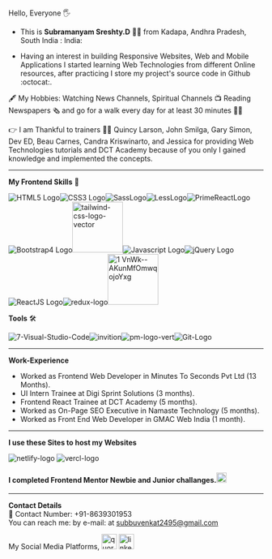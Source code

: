 Hello, Everyone :raised_hand_with_fingers_splayed:

* This is **Subramanyam Sreshty.D** :man_technologist:   from Kadapa, Andhra Pradesh, South India : India:

* Having an interest in building Responsive Websites, Web and Mobile Applications I started learning Web Technologies from different Online resources, after practicing I store my project's source code in Github :octocat:.

:fountain_pen: My Hobbies: Watching News Channels, Spiritual Channels :tv: Reading Newspapers :newspaper_roll: and go for a walk every day for at least 30 minutes :walking_man:

:point_right: I am Thankful to trainers :man_teacher: Quincy Larson, John Smilga, Gary Simon, Dev ED, Beau Carnes, Candra Kriswinarto, and Jessica for providing Web Technologies tutorials and DCT Academy because of you only I gained knowledge and implemented the concepts.

---

**My Frontend Skills** :metal:

![HTML5 Logo](https://user-images.githubusercontent.com/57181459/122751581-97a0b900-d2ad-11eb-92ec-25eba3847576.JPG)![CSS3 Logo](https://user-images.githubusercontent.com/57181459/122751588-98d1e600-d2ad-11eb-92a8-22e0d12f599d.png)![SassLogo](https://user-images.githubusercontent.com/57181459/122751603-9e2f3080-d2ad-11eb-8baf-486e35711217.png)![LessLogo](https://user-images.githubusercontent.com/57181459/224227852-5319c3d9-74d9-4777-ac1c-3f0e55735bcc.png)![PrimeReactLogo](https://user-images.githubusercontent.com/57181459/224227862-403f37f0-8258-4009-9b82-c5952eb8f08b.jpg)
![Bootstrap4 Logo](https://user-images.githubusercontent.com/57181459/122751607-9ec7c700-d2ad-11eb-937f-3a1875693e85.jpg)<img width="100" alt="tailwind-css-logo-vector" src="https://user-images.githubusercontent.com/57181459/215065284-41090e4c-5ef7-4a6b-aa5c-62a219dc3f68.png">![Javascript Logo](https://user-images.githubusercontent.com/57181459/122751608-9f605d80-d2ad-11eb-84f6-af72bd2b3794.jpg)![jQuery Logo](https://user-images.githubusercontent.com/57181459/122751639-a6876b80-d2ad-11eb-88f1-63ec9541aad0.png)![ReactJS Logo](https://user-images.githubusercontent.com/57181459/122751612-9ff8f400-d2ad-11eb-8137-ed37be98629d.png)![redux-logo](https://user-images.githubusercontent.com/57181459/142138278-4bd7cc80-f7d7-4c21-8d59-d8b839b4f259.jpg)<img width="100" alt="1 VnWk--AKunMfOmwqojoYxg" src="https://user-images.githubusercontent.com/57181459/215065923-3518cdc9-6280-4a1c-8bb3-46f8ca3977ba.png">

**Tools** :hammer_and_wrench:

![7-Visual-Studio-Code](https://user-images.githubusercontent.com/57181459/142139339-549b4a48-f5bd-4542-942d-7152141bda8e.jpg)![invition](https://user-images.githubusercontent.com/57181459/142139388-85c00271-b4c0-4d90-92c6-a6869b3fed5f.png)![pm-logo-vert](https://user-images.githubusercontent.com/57181459/142139312-4e01106e-c1a4-4485-837e-194b69aea0b4.jpg)![Git-Logo](https://user-images.githubusercontent.com/57181459/215066979-977c3c4a-e262-47de-a44a-832018aa9e6f.jpg)

---

**Work-Experience**
  * Worked as Frontend Web Developer in Minutes To Seconds Pvt Ltd (13 Months).
  * UI Intern Trainee at Digi Sprint Solutions (3 months).
  * Frontend React Trainee at DCT Academy (5 months).
  * Worked as On-Page SEO Executive in Namaste Technology (5 months).
  *	Worked as Front End Web Developer in GMAC Web India (1 month).	
 ---

**I use these Sites to host my Websites**

![netlify-logo](https://user-images.githubusercontent.com/57181459/122751660-ae471000-d2ad-11eb-8bf2-0611a5c698d3.jpg)
![vercl-logo](https://user-images.githubusercontent.com/57181459/122751671-b1da9700-d2ad-11eb-8090-923a91c14b04.png)

#### I completed Frontend Mentor Newbie and Junior challanges.[<img src='https://www.frontendmentor.io/static/images/logo-desktop.svg' height='20' alt='front-end-mentor'>](https://www.frontendmentor.io/profile/Subbu23M)

---
**Contact Details** <br/>
:calling: Contact Number: +91-8639301953 <br/>
You can reach me: by e-mail: at subbuvenkat2495@gmail.com


My Social Media Platforms,
[<img src='https://cdn.jsdelivr.net/npm/simple-icons@3.0.1/icons/quora.svg' alt='quora' height='30'>](https://www.quora.com/profile/Subramanyam-Sreshty-D) [<img src='https://findicons.com/files/icons/1982/social_me/60/linkedin.png' height='30' alt='linkedin-logo'/>](https://www.linkedin.com/in/subramanyam-sreshty-d-b16aa21b4/")
